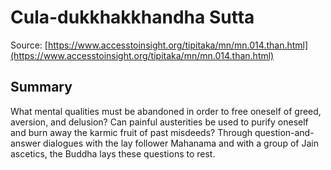 # Cula-dukkhakkhandha Sutta

Source: [https://www.accesstoinsight.org/tipitaka/mn/mn.014.than.html](https://www.accesstoinsight.org/tipitaka/mn/mn.014.than.html)

## Summary
What mental qualities must be abandoned in order to free oneself of greed, aversion, and delusion? Can painful austerities be used to purify oneself and burn away the karmic fruit of past misdeeds? Through  question-and-answer dialogues with the lay follower Mahanama and with a group of Jain ascetics, the Buddha lays these questions to rest.